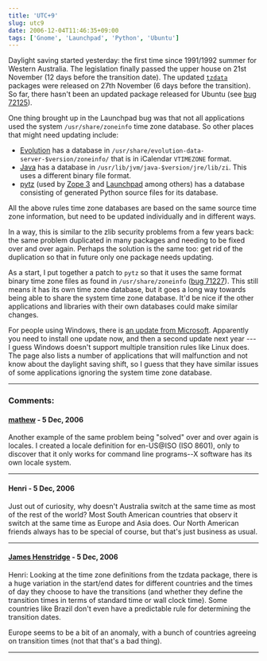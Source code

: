 ```yaml
---
title: 'UTC+9'
slug: utc9
date: 2006-12-04T11:46:35+09:00
tags: ['Gnome', 'Launchpad', 'Python', 'Ubuntu']
---
```


Daylight saving started yesterday: the first time since 1991/1992 summer
for Western Australia. The legislation finally passed the upper house on
21st November (12 days before the transition date). The updated
[`tzdata`](ftp://elsie.nci.nih.gov/pub/) packages were released on 27th
November (6 days before the transition). So far, there hasn\'t been an
updated package released for Ubuntu (see [bug
72125](https://bugs.launchpad.net/bugs/72125)).

One thing brought up in the Launchpad bug was that not all applications
used the system `/usr/share/zoneinfo` time zone database. So other
places that might need updating include:

-   [Evolution](http://www.gnome.org/projects/evolution/) has a database
    in `/usr/share/evolution-data-server-$version/zoneinfo/` that is in
    iCalendar `VTIMEZONE` format.
-   [Java](http://www.java.net/) has a database in
    `/usr/lib/jvm/java-$version/jre/lib/zi`. This uses a different
    binary file format.
-   [pytz](http://cheeseshop.python.org/pypi/pytz/) (used by [Zope
    3](http://wiki.zope.org/zope3) and
    [Launchpad](https://launchpad.net/) among others) has a database
    consisting of generated Python source files for its database.

All the above rules time zone databases are based on the same source
time zone information, but need to be updated individually and in
different ways.

In a way, this is similar to the zlib security problems from a few years
back: the same problem duplicated in many packages and needing to be
fixed over and over again. Perhaps the solution is the same too: get rid
of the duplication so that in future only one package needs updating.

As a start, I put together a patch to `pytz` so that it uses the same
format binary time zone files as found in `/usr/share/zoneinfo` ([bug
71227](https://bugs.launchpad.net/bugs/71227)). This still means it has
its own time zone database, but it goes a long way towards being able to
share the system time zone database. It\'d be nice if the other
applications and libraries with their own databases could make similar
changes.

For people using Windows, there is [an update from
Microsoft](http://www.microsoft.com/australia/technet/timezone/).
Apparently you need to install one update now, and then a second update
next year --- I guess Windows doesn\'t support multiple transition rules
like Linux does. The page also lists a number of applications that will
malfunction and not know about the daylight saving shift, so I guess
that they have similar issues of some applications ignoring the system
time zone database.

---
### Comments:
#### [mathew](http://www.pobox.com/~meta/) - <time datetime="2006-12-05 02:22:06">5 Dec, 2006</time>

Another example of the same problem being \"solved\" over and over again
is locales. I created a locale definition for en-US\@ISO (ISO 8601),
only to discover that it only works for command line programs\--X
software has its own locale system.

---
#### Henri - <time datetime="2006-12-05 04:42:22">5 Dec, 2006</time>

Just out of curiosity, why doesn\'t Australia switch at the same time as
most of the rest of the world? Most South American countries that observ
it switch at the same time as Europe and Asia does. Our North American
friends always has to be special of course, but that\'s just business as
usual.

---
#### [James Henstridge](http://blogs.gnome.org/jamesh) - <time datetime="2006-12-05 11:12:40">5 Dec, 2006</time>

Henri: Looking at the time zone definitions from the tzdata package,
there is a huge variation in the start/end dates for different countries
and the times of day they choose to have the transitions (and whether
they define the transition times in terms of standard time or wall clock
time). Some countries like Brazil don\'t even have a predictable rule
for determining the transition dates.

Europe seems to be a bit of an anomaly, with a bunch of countries
agreeing on transition times (not that that\'s a bad thing).

---
